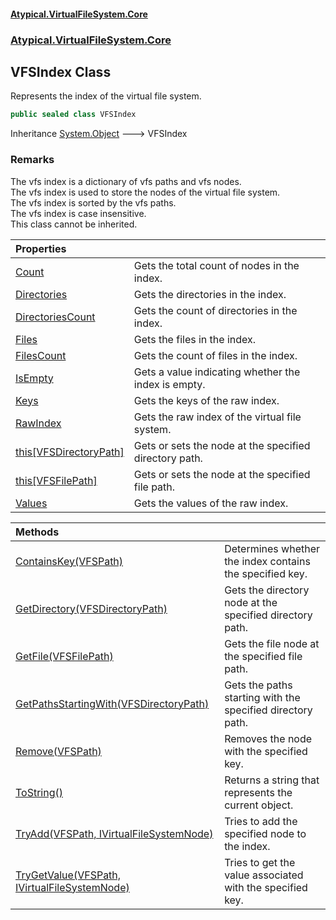 #### [Atypical.VirtualFileSystem.Core](VirtualFileSystem.md 'VirtualFileSystem')
### [Atypical.VirtualFileSystem.Core](VirtualFileSystem.md#Atypical.VirtualFileSystem.Core 'Atypical.VirtualFileSystem.Core')

## VFSIndex Class

Represents the index of the virtual file system.

```csharp
public sealed class VFSIndex
```

Inheritance [System.Object](https://docs.microsoft.com/en-us/dotnet/api/System.Object 'System.Object') &#129106; VFSIndex

### Remarks
The vfs index is a dictionary of vfs paths and vfs nodes.  
The vfs index is used to store the nodes of the virtual file system.  
The vfs index is sorted by the vfs paths.  
The vfs index is case insensitive.  
This class cannot be inherited.

| Properties | |
| :--- | :--- |
| [Count](VFSIndex.Count.md 'Atypical.VirtualFileSystem.Core.VFSIndex.Count') | Gets the total count of nodes in the index. |
| [Directories](VFSIndex.Directories.md 'Atypical.VirtualFileSystem.Core.VFSIndex.Directories') | Gets the directories in the index. |
| [DirectoriesCount](VFSIndex.DirectoriesCount.md 'Atypical.VirtualFileSystem.Core.VFSIndex.DirectoriesCount') | Gets the count of directories in the index. |
| [Files](VFSIndex.Files.md 'Atypical.VirtualFileSystem.Core.VFSIndex.Files') | Gets the files in the index. |
| [FilesCount](VFSIndex.FilesCount.md 'Atypical.VirtualFileSystem.Core.VFSIndex.FilesCount') | Gets the count of files in the index. |
| [IsEmpty](VFSIndex.IsEmpty.md 'Atypical.VirtualFileSystem.Core.VFSIndex.IsEmpty') | Gets a value indicating whether the index is empty. |
| [Keys](VFSIndex.Keys.md 'Atypical.VirtualFileSystem.Core.VFSIndex.Keys') | Gets the keys of the raw index. |
| [RawIndex](VFSIndex.RawIndex.md 'Atypical.VirtualFileSystem.Core.VFSIndex.RawIndex') | Gets the raw index of the virtual file system. |
| [this[VFSDirectoryPath]](VFSIndex.this[VFSDirectoryPath].md 'Atypical.VirtualFileSystem.Core.VFSIndex.this[Atypical.VirtualFileSystem.Core.VFSDirectoryPath]') | Gets or sets the node at the specified directory path. |
| [this[VFSFilePath]](VFSIndex.this[VFSFilePath].md 'Atypical.VirtualFileSystem.Core.VFSIndex.this[Atypical.VirtualFileSystem.Core.VFSFilePath]') | Gets or sets the node at the specified file path. |
| [Values](VFSIndex.Values.md 'Atypical.VirtualFileSystem.Core.VFSIndex.Values') | Gets the values of the raw index. |

| Methods | |
| :--- | :--- |
| [ContainsKey(VFSPath)](VFSIndex.ContainsKey(VFSPath).md 'Atypical.VirtualFileSystem.Core.VFSIndex.ContainsKey(Atypical.VirtualFileSystem.Core.VFSPath)') | Determines whether the index contains the specified key. |
| [GetDirectory(VFSDirectoryPath)](VFSIndex.GetDirectory(VFSDirectoryPath).md 'Atypical.VirtualFileSystem.Core.VFSIndex.GetDirectory(Atypical.VirtualFileSystem.Core.VFSDirectoryPath)') | Gets the directory node at the specified directory path. |
| [GetFile(VFSFilePath)](VFSIndex.GetFile(VFSFilePath).md 'Atypical.VirtualFileSystem.Core.VFSIndex.GetFile(Atypical.VirtualFileSystem.Core.VFSFilePath)') | Gets the file node at the specified file path. |
| [GetPathsStartingWith(VFSDirectoryPath)](VFSIndex.GetPathsStartingWith(VFSDirectoryPath).md 'Atypical.VirtualFileSystem.Core.VFSIndex.GetPathsStartingWith(Atypical.VirtualFileSystem.Core.VFSDirectoryPath)') | Gets the paths starting with the specified directory path. |
| [Remove(VFSPath)](VFSIndex.Remove(VFSPath).md 'Atypical.VirtualFileSystem.Core.VFSIndex.Remove(Atypical.VirtualFileSystem.Core.VFSPath)') | Removes the node with the specified key. |
| [ToString()](VFSIndex.ToString().md 'Atypical.VirtualFileSystem.Core.VFSIndex.ToString()') | Returns a string that represents the current object. |
| [TryAdd(VFSPath, IVirtualFileSystemNode)](VFSIndex.TryAdd(VFSPath,IVirtualFileSystemNode).md 'Atypical.VirtualFileSystem.Core.VFSIndex.TryAdd(Atypical.VirtualFileSystem.Core.VFSPath, Atypical.VirtualFileSystem.Core.Contracts.IVirtualFileSystemNode)') | Tries to add the specified node to the index. |
| [TryGetValue(VFSPath, IVirtualFileSystemNode)](VFSIndex.TryGetValue(VFSPath,IVirtualFileSystemNode).md 'Atypical.VirtualFileSystem.Core.VFSIndex.TryGetValue(Atypical.VirtualFileSystem.Core.VFSPath, Atypical.VirtualFileSystem.Core.Contracts.IVirtualFileSystemNode)') | Tries to get the value associated with the specified key. |
